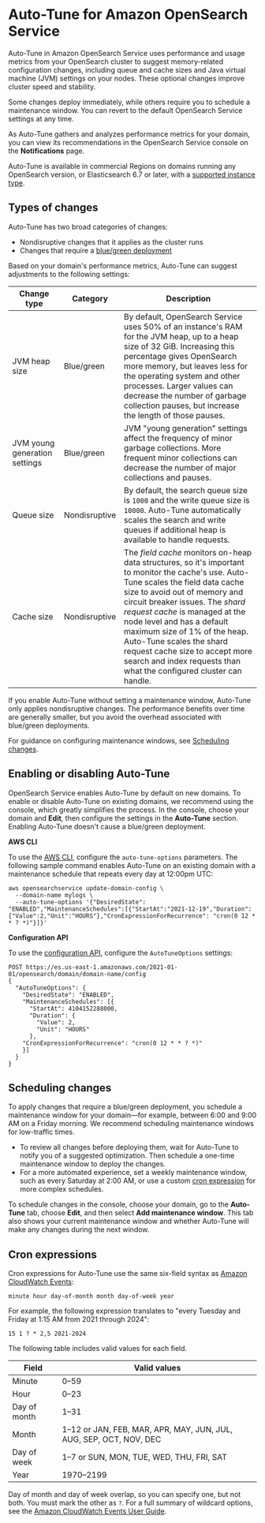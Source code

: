 # Auto\-Tune for Amazon OpenSearch Service<a name="auto-tune"></a>

Auto\-Tune in Amazon OpenSearch Service uses performance and usage metrics from your OpenSearch cluster to suggest memory\-related configuration changes, including queue and cache sizes and Java virtual machine \(JVM\) settings on your nodes\. These optional changes improve cluster speed and stability\. 

Some changes deploy immediately, while others require you to schedule a maintenance window\. You can revert to the default OpenSearch Service settings at any time\.

As Auto\-Tune gathers and analyzes performance metrics for your domain, you can view its recommendations in the OpenSearch Service console on the **Notifications** page\.

Auto\-Tune is available in commercial Regions on domains running any OpenSearch version, or Elasticsearch 6\.7 or later, with a [supported instance type](supported-instance-types.md)\.

## Types of changes<a name="auto-tune-types"></a>

Auto\-Tune has two broad categories of changes:
+ Nondisruptive changes that it applies as the cluster runs
+ Changes that require a [blue/green deployment](managedomains-configuration-changes.md)

Based on your domain's performance metrics, Auto\-Tune can suggest adjustments to the following settings:


| Change type | Category | Description | 
| --- | --- | --- | 
|  JVM heap size  |  Blue/green  |  By default, OpenSearch Service uses 50% of an instance's RAM for the JVM heap, up to a heap size of 32 GiB\.  Increasing this percentage gives OpenSearch more memory, but leaves less for the operating system and other processes\. Larger values can decrease the number of garbage collection pauses, but increase the length of those pauses\.  | 
|  JVM young generation settings  |  Blue/green  |  JVM "young generation" settings affect the frequency of minor garbage collections\. More frequent minor collections can decrease the number of major collections and pauses\.  | 
|  Queue size  |  Nondisruptive  |  By default, the search queue size is `1000` and the write queue size is `10000`\. Auto\-Tune automatically scales the search and write queues if additional heap is available to handle requests\.  | 
|  Cache size  |  Nondisruptive  |  The *field cache* monitors on\-heap data structures, so it's important to monitor the cache's use\. Auto\-Tune scales the field data cache size to avoid out of memory and circuit breaker issues\.  The *shard request cache* is managed at the node level and has a default maximum size of 1% of the heap\. Auto\-Tune scales the shard request cache size to accept more search and index requests than what the configured cluster can handle\.  | 

If you enable Auto\-Tune without setting a maintenance window, Auto\-Tune only applies nondisruptive changes\. The performance benefits over time are generally smaller, but you avoid the overhead associated with blue/green deployments\.

For guidance on configuring maintenance windows, see [Scheduling changes](#auto-tune-schedule)\.

## Enabling or disabling Auto\-Tune<a name="auto-tune-enable"></a>

OpenSearch Service enables Auto\-Tune by default on new domains\. To enable or disable Auto\-Tune on existing domains, we recommend using the console, which greatly simplifies the process\. In the console, choose your domain and **Edit**, then configure the settings in the **Auto\-Tune** section\. Enabling Auto\-Tune doesn't cause a blue/green deployment\.

**AWS CLI**

To use the [AWS CLI](https://docs.aws.amazon.com/cli/latest/reference/es/), configure the `auto-tune-options` parameters\. The following sample command enables Auto\-Tune on an existing domain with a maintenance schedule that repeats every day at 12:00pm UTC:

```
aws opensearchservice update-domain-config \
  --domain-name mylogs \
  --auto-tune-options '{"DesiredState": "ENABLED","MaintenanceSchedules":[{"StartAt":"2021-12-19","Duration":{"Value":2,"Unit":"HOURS"},"CronExpressionForRecurrence": "cron(0 12 * * ? *)"}]}'
```

**Configuration API**

To use the [configuration API](configuration-api.md), configure the `AutoTuneOptions` settings: 

```
POST https://es.us-east-1.amazonaws.com/2021-01-01/opensearch/domain/domain-name/config
{
  "AutoTuneOptions": {
    "DesiredState": "ENABLED",
    "MaintenanceSchedules": [{
      "StartAt": 4104152288000,
      "Duration": {
        "Value": 2,
        "Unit": "HOURS"
      },
    "CronExpressionForRecurrence": "cron(0 12 * * ? *)"
    }]
  }
}
```

## Scheduling changes<a name="auto-tune-schedule"></a>

To apply changes that require a blue/green deployment, you schedule a maintenance window for your domain—for example, between 6:00 and 9:00 AM on a Friday morning\. We recommend scheduling maintenance windows for low\-traffic times\.
+ To review all changes before deploying them, wait for Auto\-Tune to notify you of a suggested optimization\. Then schedule a one\-time maintenance window to deploy the changes\.
+ For a more automated experience, set a weekly maintenance window, such as every Saturday at 2:00 AM, or use a custom [cron expression](#auto-tune-cron) for more complex schedules\.

To schedule changes in the console, choose your domain, go to the **Auto\-Tune** tab, choose **Edit**, and then select **Add maintenance window**\. This tab also shows your current maintenance window and whether Auto\-Tune will make any changes during the next window\.

## Cron expressions<a name="auto-tune-cron"></a>

Cron expressions for Auto\-Tune use the same six\-field syntax as [Amazon CloudWatch Events](https://docs.aws.amazon.com/AmazonCloudWatch/latest/events/ScheduledEvents.html#CronExpressions):

```
minute hour day-of-month month day-of-week year
```

For example, the following expression translates to "every Tuesday and Friday at 1:15 AM from 2021 through 2024":

```
15 1 ? * 2,5 2021-2024
```

The following table includes valid values for each field\.


| Field | Valid values | 
| --- | --- | 
|  Minute  |  0–59  | 
|  Hour  |  0–23  | 
|  Day of month  |  1–31  | 
|  Month  |  1–12 or JAN, FEB, MAR, APR, MAY, JUN, JUL, AUG, SEP, OCT, NOV, DEC  | 
|  Day of week  |  1–7 or SUN, MON, TUE, WED, THU, FRI, SAT  | 
|  Year  |  1970–2199  | 

Day of month and day of week overlap, so you can specify one, but not both\. You must mark the other as `?`\. For a full summary of wildcard options, see the [Amazon CloudWatch Events User Guide](https://docs.aws.amazon.com/AmazonCloudWatch/latest/events/ScheduledEvents.html#CronExpressions)\.